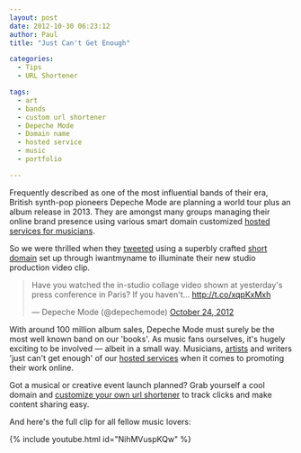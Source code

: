 ```yaml
---
layout: post
date: 2012-10-30 06:23:12
author: Paul
title: "Just Can't Get Enough"

categories:
  - Tips
  - URL Shortener

tags:
  - art
  - bands
  - custom url shortener
  - Depeche Mode
  - Domain name
  - hosted service
  - music
  - portfolio

---
```


Frequently described as one of the most influential bands of their era, British synth-pop pioneers Depeche Mode are planning a world tour plus an album release in 2013. They are amongst many groups managing their online brand presence using various smart domain customized [hosted services for musicians](https://iwantmyname.com/services/music/).

So we were thrilled when they [tweeted](https://twitter.com/depechemode/status/261148840726507520) using a superbly crafted [short domain](https://iwantmyname.com/short-domain-search) set up through iwantmyname to illuminate their new studio production video clip.

<blockquote class="twitter-tweet" lang="en"><p>Have you watched the in-studio collage video shown at yesterday&#39;s press conference in Paris? If you haven&#39;t... <a href="http://t.co/xqpKxMxh">http://t.co/xqpKxMxh</a></p>&mdash; Depeche Mode (@depechemode) <a href="https://twitter.com/depechemode/statuses/261148840726507520">October 24, 2012</a></blockquote>
<script async src="//platform.twitter.com/widgets.js" charset="utf-8"></script>

With around 100 million album sales, Depeche Mode must surely be the most well known band on our 'books'. As music fans ourselves, it's hugely exciting to be involved &mdash; albeit in a small way. Musicians, [artists](https://iwantmyname.com/services/portfolio-hosting/) and writers 'just can't get enough' of our [hosted services](https://iwantmyname.com/services) when it comes to promoting their work online.

Got a musical or creative event launch planned? Grab yourself a cool domain and [customize your own url shortener](https://iwantmyname.com/services/url-shortener) to track clicks and make content sharing easy.

And here's the full clip for all fellow music lovers:

{% include youtube.html id="NihMVuspKQw" %}
